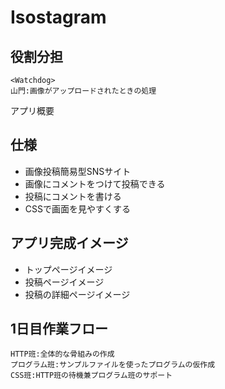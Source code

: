 # Isostagram

## 役割分担  

    <Watchdog>
    山門:画像がアップロードされたときの処理

アプリ概要
## 仕様

- 画像投稿簡易型SNSサイト
- 画像にコメントをつけて投稿できる
- 投稿にコメントを書ける
- CSSで画面を見やすくする

## アプリ完成イメージ

- トップページイメージ
- 投稿ページイメージ
- 投稿の詳細ページイメージ


## 1日目作業フロー

    HTTP班:全体的な骨組みの作成
    プログラム班:サンプルファイルを使ったプログラムの仮作成
    CSS班:HTTP班の待機兼プログラム班のサポート

## 






